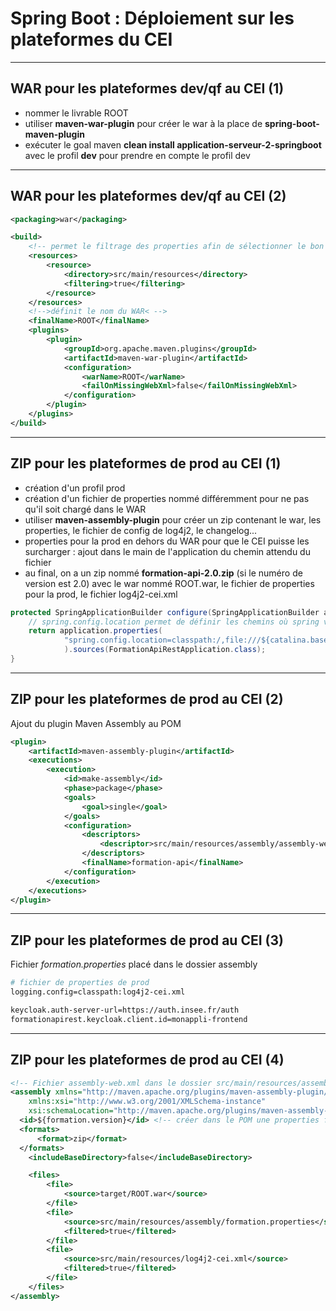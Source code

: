 # Spring Boot : Déploiement sur les plateformes du CEI

----

## WAR pour les plateformes dev/qf au CEI (1)

- nommer le livrable ROOT
- utiliser **maven-war-plugin** pour créer le war à la place de **spring-boot-maven-plugin**
- exécuter le goal maven **clean install application-serveur-2-springboot** avec le profil **dev** pour prendre en compte le profil dev

----

## WAR pour les plateformes dev/qf au CEI (2)

```xml
<packaging>war</packaging>

<build>
	<!-- permet le filtrage des properties afin de sélectionner le bon fichier suivant le profil -->
	<resources>
		<resource>
			<directory>src/main/resources</directory>
			<filtering>true</filtering>
		</resource>
	</resources>
	<!-->définit le nom du WAR< -->
	<finalName>ROOT</finalName>
	<plugins>
		<plugin>
			<groupId>org.apache.maven.plugins</groupId>
			<artifactId>maven-war-plugin</artifactId>
			<configuration>
				<warName>ROOT</warName>
				<failOnMissingWebXml>false</failOnMissingWebXml>
			</configuration>
		</plugin>
	</plugins>
</build>
```

----

## ZIP pour les plateformes de prod au CEI (1)

- création d'un profil prod
- création d'un fichier de properties nommé différemment pour ne pas qu'il soit chargé dans le WAR
- utiliser **maven-assembly-plugin** pour créer un zip contenant le war, les properties, le fichier de config de log4j2, le changelog...
- properties pour la prod en dehors du WAR pour que le CEI puisse les surcharger : ajout dans le main de l'application du chemin attendu du fichier
- au final, on a un zip nommé **formation-api-2.0.zip** (si le numéro de version est 2.0) avec le war nommé ROOT.war, le fichier de properties pour la prod, le fichier log4j2-cei.xml

```java
protected SpringApplicationBuilder configure(SpringApplicationBuilder application) {	
	// spring.config.location permet de définir les chemins où spring va chercher des fichiers de properties pour la prod pour le CEI
	return application.properties(
			"spring.config.location=classpath:/,file:///${catalina.base}/webapps/formation.properties"
			).sources(FormationApiRestApplication.class);
}

```

----

## ZIP pour les plateformes de prod au CEI (2)

Ajout du plugin Maven Assembly au POM

```xml
<plugin>
	<artifactId>maven-assembly-plugin</artifactId>
	<executions>
		<execution>
			<id>make-assembly</id>
			<phase>package</phase>
			<goals>
				<goal>single</goal>
			</goals>
			<configuration>
				<descriptors>
					<descriptor>src/main/resources/assembly/assembly-web.xml</descriptor>
				</descriptors>
				<finalName>formation-api</finalName>
			</configuration>
		</execution>
	</executions>
</plugin>
```

----

## ZIP pour les plateformes de prod au CEI (3)

Fichier *formation.properties* placé dans le dossier assembly
```bash
# fichier de properties de prod
logging.config=classpath:log4j2-cei.xml

keycloak.auth-server-url=https://auth.insee.fr/auth
formationapirest.keycloak.client.id=monappli-frontend
```

----

## ZIP pour les plateformes de prod au CEI (4)

```xml
<!-- Fichier assembly-web.xml dans le dossier src/main/resources/assembly -->
<assembly xmlns="http://maven.apache.org/plugins/maven-assembly-plugin/assembly/1.1.3"
    xmlns:xsi="http://www.w3.org/2001/XMLSchema-instance"
    xsi:schemaLocation="http://maven.apache.org/plugins/maven-assembly-plugin/assembly/1.1.3 http://maven.apache.org/xsd/assembly-1.1.3.xsd">
  <id>${formation.version}</id> <!-- créer dans le POM une properties formation.version -->
  <formats>
      <format>zip</format>
  </formats>
	<includeBaseDirectory>false</includeBaseDirectory>

	<files>
		<file>
			<source>target/ROOT.war</source>
		</file>
		<file>
			<source>src/main/resources/assembly/formation.properties</source>
			<filtered>true</filtered>
		</file>
		<file>
			<source>src/main/resources/log4j2-cei.xml</source>
			<filtered>true</filtered>
		</file>
	</files>
</assembly>
```
